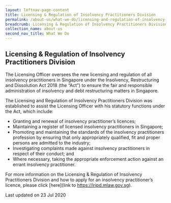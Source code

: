 ```yaml
---
layout: leftnav-page-content
title: Licensing & Regulation of Insolvency Practitioners Division
permalink: /about-us/what-we-do/licensing-and-regulation-of-insolvency-practitioners-division/
breadcrumb: Licensing & Regulation of Insolvency Practitioners Division
collection_name: about-us
second_nav_title: What We Do
---
```


Licensing & Regulation of Insolvency Practitioners Division 
---

The Licensing Officer oversees the new licensing and regulation of all insolvency practitioners in Singapore under the Insolvency, Restructuring and Dissolution Act 2018 (the “Act”) to ensure the fair and responsible administration of insolvency and debt restructuring matters in Singapore.

The Licensing and Regulation of Insolvency Practitioners Division was established to assist the Licensing Officer with his statutory functions under the Act, which include: 

<ul>
  <li>Granting and renewal of insolvency practitioner’s licences;</li>
  <li>Maintaining a register of licensed insolvency practitioners in Singapore;</li>
  <li>Promoting and maintaining the standards of the insolvency practitioners profession by ensuring that only appropriately qualified, fit and proper persons are admitted to the industry;</li>
  <li>Investigating complaints made against insolvency practitioners in respect of their conduct; and</li>
  <li>Where necessary, taking the appropriate enforcement action against an errant insolvency practitioner.</li>
</ul>

For more information on the Licensing & Regulation of Insolvency Practitioners Division and how to apply for an insolvency practitioner’s licence, please click [here](link to https://lripd.mlaw.gov.sg).

<p class="right-side-updated">Last updated on 23 Jul 2020</p>
